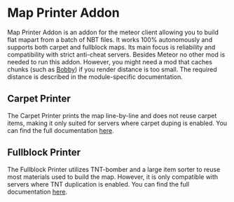 
# Map Printer Addon

Map Printer Addon is an addon for the meteor client allowing you to build flat mapart from a batch of NBT files. It works 100% autonomously and supports both carpet and fullblock maps. Its main focus is reliability and compatibility with strict anti-cheat servers. Besides Meteor no other mod is needed to run this addon. However, you might need a mod that caches chunks (such as [Bobby](https://www.curseforge.com/minecraft/mc-mods/bobby)) if you render distance is too small. The required distance is described in the module-specific documentation.

## Carpet Printer
The Carpet Printer prints the map line-by-line and does not reuse carpet items, making it only suited for servers where carpet duping is enabled. You can find the full documentation [here](Documentation/CarpetGuide.md).

## Fullblock Printer
The Fullblock Printer utilizes TNT-bomber and a large item sorter to reuse most materials used to build the map. However, it is only compatible with servers where TNT duplication is enabled. You can find the full documentation [here](Documentation/FullblockGuide.md).
